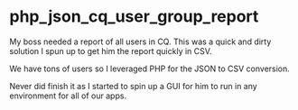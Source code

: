 # php_json_cq_user_group_report

My boss needed a report of all users in CQ.  This was a quick and dirty solution I spun up to get him the report quickly in CSV.

We have tons of users so I leveraged PHP for the JSON to CSV conversion.

Never did finish it as I started to spin up a GUI for him to run in any environment for all of our apps.
